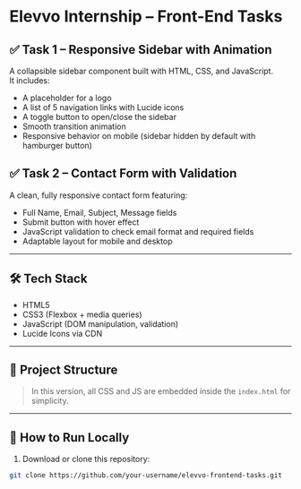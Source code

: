 
# Elevvo Internship – Front-End Tasks

## ✅ Task 1 – Responsive Sidebar with Animation

A collapsible sidebar component built with HTML, CSS, and JavaScript.  
It includes:
- A placeholder for a logo
- A list of 5 navigation links with Lucide icons
- A toggle button to open/close the sidebar
- Smooth transition animation
- Responsive behavior on mobile (sidebar hidden by default with hamburger button)

## ✅ Task 2 – Contact Form with Validation

A clean, fully responsive contact form featuring:
- Full Name, Email, Subject, Message fields
- Submit button with hover effect
- JavaScript validation to check email format and required fields
- Adaptable layout for mobile and desktop

---

## 🛠️ Tech Stack

- HTML5  
- CSS3 (Flexbox + media queries)  
- JavaScript (DOM manipulation, validation)  
- Lucide Icons via CDN

---

## 📂 Project Structure

> In this version, all CSS and JS are embedded inside the `index.html` for simplicity.

---

## 🚀 How to Run Locally

1. Download or clone this repository:
```bash
git clone https://github.com/your-username/elevvo-frontend-tasks.git


